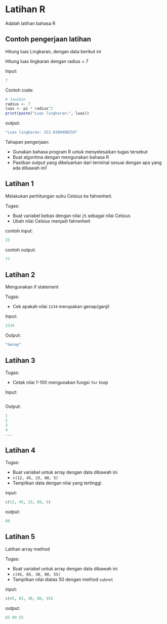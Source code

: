 # Latihan R

Adalah latihan bahasa R

## Contoh pengerjaan latihan 

Hitung luas Lingkaran, dengan data berikut ini

Hitung luas lingkaran dengan radius = 7

Input: 
```r
7
```

Contoh code:
```r
# Jawaban
radius <- 7
luas <- pi * radius^2
print(paste("Luas lingkaran:", luas))
```

output:
```r
"Luas lingkaran: 153.9380400259"
```

Tahapan pengerjaan:
- Gunakan bahasa program R untuk menyelesaikan tugas tersebut
- Buat algoritma dengan mengunakan bahasa R
- Pastikan output yang dikeluarkan dari terminal sesuai dengan apa yang ada dibawah ini!

## Latihan 1

Melakukan perhitungan suhu Celsius ke fahrenheit.

Tugas:
- Buat variabel bebas dengan nilai `25` sebagai nilai Celsius
- Ubah nilai Celsius menjadi fahrenheit

contoh input:
```r
25
```

contoh output:
```r
77
```

## Latihan 2

Mengunakan if statement 

Tugas:
- Cek apakah nilai `1234` merupakan genap/ganjil

Input:
```r
1234
```

Output:
```r
"Genap"
```

## Latihan 3

Tugas:
- Cetak nilai 1-100 mengunakan fungsi `for` loop

Input:
```
```

Output:
```r
1
2
3
4
...
```

## Latihan 4

Tugas:
- Buat variabel untuk array dengan data dibawah ini
- `c(12, 45, 23, 88, 5)`
- Tampilkan data dengan nilai yang tertinggi

input:
```r
c(12, 45, 23, 88, 5)
```

output:
```r
88
```

## Latihan 5

Latihan array method

Tugas:
- Buat variabel untuk array dengan data dibawah ini
- `c(45, 65, 30, 80, 55)`
- Tampilkan nilai diatas 50 dengan method `subnet`

input:
```r
c(45, 65, 30, 80, 55)
```

output:
```r
65 80 55
```
